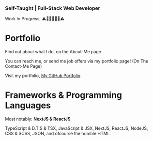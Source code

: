 
### Self-Taught | Full-Stack Web Developer

Work In Progress,
⚠️🚧🚧🚧🚧🚧⚠️

# Portfolio
Find out about what I do, on the About-Me page.

You can reach me, or send me job offers via my portfolio page! (On The Contact-Me Page)

Visit my portfolio, [My GitHub Portfolio](https://somepogprogrammer.github.io/)


# Frameworks & Programming Languages

Most notably: **NextJS & ReactJS**

TypeScript & D.T.S & TSX, JavaScript & JSX, NextJS, ReactJS, NodeJS, CSS & SCSS, JSON, and ofcourse the humble HTML.
